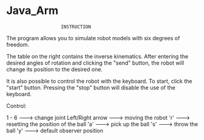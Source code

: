 # Java_Arm
		                INSTRUCTION

The program allows you to simulate robot models with six degrees of freedom.

The table on the right contains the inverse kinematics.
After entering the desired angles of rotation and clicking the "send" button,
the robot will change its position to the desired one.

It is also possible to control the robot with the keyboard. To start, click the "start" button.
Pressing the "stop" button will disable the use of the keyboard.

Control:

1 - 6		---> change joint
Left/Right arrow		---> moving the robot
   'r'		---> resetting the position of the ball
   'a'		---> pick up the ball
   's'		---> throw the ball
   'y'                           ---> default observer position
